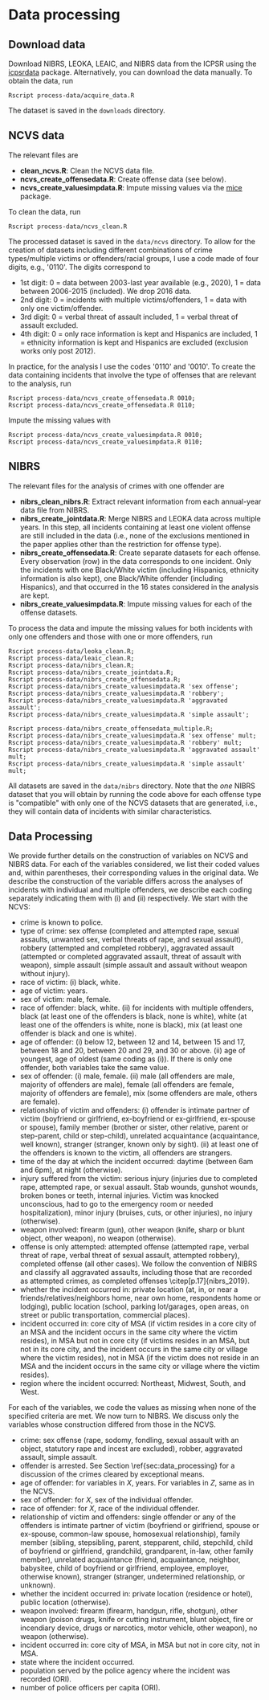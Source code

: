 # Data processing

## Download data

Download NIBRS, LEOKA, LEAIC, and NIBRS data from the ICPSR using the
[icpsrdata](https://github.com/fsolt/icpsrdata) package. Alternatively, you can
download the data manually. To obtain the data, run

```
Rscript process-data/acquire_data.R
```

The dataset is saved in the `downloads` directory.

## NCVS data

The relevant files are

- **clean_ncvs.R**: Clean the NCVS data file.
- **ncvs_create_offensedata.R**: Create offense data (see below).
- **ncvs_create_valuesimpdata.R**: Impute missing values via the
  [mice](https://github.com/amices/mice) package.

To clean the data, run

```
Rscript process-data/ncvs_clean.R
```

The processed dataset is saved in the `data/ncvs` directory.
To allow for the creation of datasets including different combinations of crime
types/multiple victims or offenders/racial groups, I use a code made of four
digits, e.g., '0110'. The digits correspond to

- 1st digit: 0 = data between 2003-last year available (e.g., 2020), 1 = data
  between 2006-2015 (included). We drop 2016 data.
- 2nd digit: 0 = incidents with multiple victims/offenders, 1 = data with only
  one victim/offender.
- 3rd digit: 0 = verbal threat of assault included, 1 = verbal threat of assault
  excluded.
- 4th digit: 0 = only race information is kept and Hispanics are included, 1 =
  ethnicity information is kept and Hispanics are excluded (exclusion works only post 2012).

In practice, for the analysis I use the codes '0110' and '0010'.
To create the data containing incidents that involve the type of offenses that are
relevant to the analysis, run

```
Rscript process-data/ncvs_create_offensedata.R 0010;
Rscript process-data/ncvs_create_offensedata.R 0110;
```

Impute the missing values with

```
Rscript process-data/ncvs_create_valuesimpdata.R 0010;
Rscript process-data/ncvs_create_valuesimpdata.R 0110;
```

## NIBRS

The relevant files for the analysis of crimes with one offender are

- **nibrs_clean_nibrs.R**: Extract relevant information from each annual-year
  data file from NIBRS.
- **nibrs_create_jointdata.R**: Merge NIBRS and LEOKA data across multiple
  years. In this step, all incidents containing at least one violent offense are
  still included in the data (i.e., none of the exclusions mentioned in the
  paper applies other than the restriction for offense type).
- **nibrs_create_offensedata.R**: Create separate datasets for each offense.
  Every observation (row) in the data corresponds to one incident. Only the
  incidents with one Black/White victim (including Hispanics, ethnicity
  information is also kept), one Black/White offender (including Hispanics), and
  that occurred in the 16 states considered in the analysis are kept.
- **nibrs_create_valuesimpdata.R**: Impute missing values for each of the
  offense datasets.

To process the data and impute the missing values for both incidents with only
one offenders and those with one or more offenders, run

```
Rscript process-data/leoka_clean.R;
Rscript process-data/leaic_clean.R;
Rscript process-data/nibrs_clean.R;
Rscript process-data/nibrs_create_jointdata.R;
Rscript process-data/nibrs_create_offensedata.R;
Rscript process-data/nibrs_create_valuesimpdata.R 'sex offense';
Rscript process-data/nibrs_create_valuesimpdata.R 'robbery';
Rscript process-data/nibrs_create_valuesimpdata.R 'aggravated assault';
Rscript process-data/nibrs_create_valuesimpdata.R 'simple assault';

Rscript process-data/nibrs_create_offensedata_multiple.R;
Rscript process-data/nibrs_create_valuesimpdata.R 'sex offense' mult;
Rscript process-data/nibrs_create_valuesimpdata.R 'robbery' mult;
Rscript process-data/nibrs_create_valuesimpdata.R 'aggravated assault' mult;
Rscript process-data/nibrs_create_valuesimpdata.R 'simple assault' mult;
```

All datasets are saved in the `data/nibrs` directory. Note that the _one_ NIBRS
dataset that you will obtain by running the code above for each offense type is
"compatible" with only one of the NCVS datasets that are generated, i.e., they
will contain data of incidents with similar characteristics.

## Data Processing

We provide further details on the construction of variables on
NCVS and NIBRS data. For each of the variables considered, we list their coded
values and, within parentheses, their corresponding values in the original data.
We describe the construction of the variable differs across the analyses of
incidents with individual and multiple offenders, we describe each coding
separately indicating them with (i) and (ii) respectively. We start with the NCVS:

- crime is known to police.
- type of crime: sex offense (completed and attempted rape, sexual
  assaults, unwanted sex, verbal threats of rape, and sexual assault), robbery
  (attempted and completed robbery), aggravated assault (attempted or completed
  aggravated assault, threat of assault with weapon), simple assault (simple
  assault and assault without weapon without injury).
- race of victim: (i) black, white.
- age of victim: years.
- sex of victim: male, female.
- race of offender: black, white. (ii) for incidents with multiple offenders, black (at least one of the offenders is black, none is white), white (at least one of the offenders is white, none is black), mix (at least one offender is black and one is white).
- age of offender: (i) below 12, between 12 and 14, between 15 and 17,
  between 18 and 20, between 20 and 29, and 30 or above. (ii) age of youngest, age
  of oldest (same coding as (i)). If there is only one offender, both variables take the same value.
- sex of offender: (i) male, female. (ii) male (all offenders are male,
  majority of offenders are male), female (all offenders are female, majority of
  offenders are female), mix (some offenders are male, others are female).
- relationship of victim and offenders: (i) offender is intimate partner of victim (boyfriend or girlfriend, ex-boyfriend
  or ex-girlfriend, ex-spouse or spouse), family member (brother or sister, other
  relative, parent or step-parent, child or step-child), unrelated acquaintance
  (acquaintance, well known), stranger (stranger, known only by sight). (ii) at least one of the offenders is known to the victim, all offenders are strangers.
- time of the day at which the incident occurred: daytime (between 6am and
  6pm), at night (otherwise).
- injury suffered from the victim: serious injury (injuries due to completed
  rape, attempted rape, or sexual assault. Stab wounds, gunshot wounds, broken
  bones or teeth, internal injuries. Victim was knocked unconscious, had to go to
  the emergency room or needed hospitalization), minor injury (bruises, cuts, or
  other injuries), no injury (otherwise).
- weapon involved: firearm (gun), other weapon (knife, sharp or blunt
  object, other weapon), no weapon (otherwise).
- offense is only attempted: attempted offense (attempted rape, verbal
  threat of rape, verbal threat of sexual assault, attempted robbery), completed
  offense (all other cases). We follow the convention of NIBRS and classify all
  aggravated assaults, including those that are recorded as attempted crimes, as
  completed offenses \citep[p.17]{nibrs_2019}.
- whether the incident occurred in: private location (at, in, or near a
  friends/relatives/neighbors home, near own home, respondents home or lodging),
  public location (school, parking lot/garages, open areas, on street or public
  transportation, commercial places).
- incident occurred in: core city of MSA (if victim resides in a core city
  of an MSA and the incident occurs in the same city where the victim resides), in
  MSA but not in core city (if victims resides in an MSA, but not in its core
  city, and the incident occurs in the same city or village where the victim
  resides), not in MSA (if the victim does not reside in an MSA and the incident
  occurs in the same city or village where the victim resides).
- region where the incident occurred: Northeast, Midwest, South, and West.

For each of the variables, we code the values as missing when none of the
specified criteria are met. We now turn to NIBRS. We discuss only the variables whose construction differed
from those in the NCVS.

- crime: sex offense (rape, sodomy, fondling, sexual assault with an object,
  statutory rape and incest are excluded), robber, aggravated assault, simple
  assault.
- offender is arrested. See Section \ref{sec:data_processing} for a discussion of the crimes cleared by exceptional means.
- age of offender: for variables in $X$, years. For variables in $Z$, same as in the NCVS.
- sex of offender: for $X$, sex of the individual offender.
- race of offender: for $X$, race of the individual offender.
- relationship of victim and offenders: single offender or any of the
  offenders is intimate partner of victim (boyfriend or girlfriend, spouse or
  ex-spouse, common-law spouse, homosexual relationship), family member (sibling,
  stepsibling, parent, stepparent, child, stepchild, child of boyfriend or
  girlfriend, grandchild, grandparent, in-law, other family member), unrelated
  acquaintance (friend, acquaintance, neighbor, babysitee, child of boyfriend or
  girlfriend, employee, employer, otherwise known), stranger (stranger,
  undetermined relationship, or unknown).
- whether the incident occurred in: private location (residence or hotel),
  public location (otherwise).
- weapon involved: firearm (firearm, handgun, rifle, shotgun), other weapon
  (poison drugs, knife or cutting instrument, blunt object, fire or incendiary
  device, drugs or narcotics, motor vehicle, other weapon), no weapon (otherwise).
- incident occurred in: core city of MSA, in MSA but not in core city, not
  in MSA.
- state where the incident occurred.
- population served by the police agency where the incident was recorded (ORI).
- number of police officers per capita (ORI).
